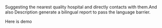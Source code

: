  Suggesting the nearest quality hospital and directly contacts with them.And also
  Description
  generate a bilingual report to pass the language barrier.
  
  Here is demo 

 
